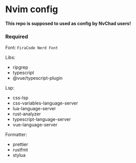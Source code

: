 # Nvim config

**This repo is supposed to used as config by NvChad users!**

### Required

Font: `FiraCode Nerd Font`

Libs:

- ripgrep
- typescript
- @vue/typescript-plugin

Lsp:

- css-lsp
- css-variables-language-server
- lua-language-server
- rust-analyzer
- typescript-language-server
- vue-language-server

Formatter:

- prettier
- rustfmt
- stylua

